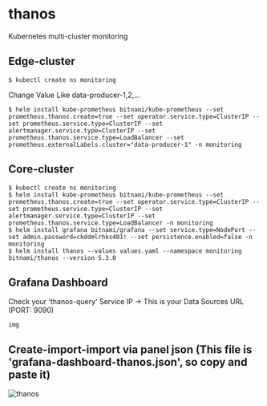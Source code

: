 # thanos
Kubernetes multi-cluster monitoring

## Edge-cluster
```
$ kubectl create ns monitoring
```

Change Value Like data-producer-1,2,...
```
$ helm install kube-prometheus bitnami/kube-prometheus --set prometheus.thanos.create=true --set operator.service.type=ClusterIP --set prometheus.service.type=ClusterIP --set alertmanager.service.type=ClusterIP --set prometheus.thanos.service.type=LoadBalancer --set prometheus.externalLabels.cluster="data-producer-1" -n monitoring
```

## Core-cluster
```
$ kubectl create ns monitoring
$ helm install kube-prometheus bitnami/kube-prometheus --set prometheus.thanos.create=true --set operator.service.type=ClusterIP --set prometheus.service.type=ClusterIP --set alertmanager.service.type=ClusterIP --set prometheus.thanos.service.type=LoadBalancer -n monitoring
$ helm install grafana bitnami/grafana --set service.type=NodePort --set admin.password=ckddmlrhks401! --set persistence.enabled=false -n monitoring
$ helm install thanos --values values.yaml --namespace monitoring bitnami/thanos --version 5.3.0
```

## Grafana Dashboard
Check your 'thanos-query' Service IP -> This is your Data Sources URL (PORT: 9090)
```
img
```

## Create-import-import via panel json (This file is 'grafana-dashboard-thanos.json', so copy and paste it)
![thanos](https://user-images.githubusercontent.com/70263403/182599017-20a48208-5d3c-4f25-95c2-f3307200ab5f.png)
